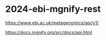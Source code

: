 # 2024-ebi-mgnify-rest

https://www.ebi.ac.uk/metagenomics/api/v1/

https://docs.mgnify.org/src/docs/api.html

